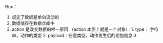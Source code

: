 <!-- Reducer Hook -->


Flux：
1. 规定了数据是单向流动的
2. 数据储存在数据仓库中
3. action  是改变数据的唯一原因 （action 本质上就是一个对象）
        1. type： 字符串，动作的类型
        2. payload：任意类型，动作发生后的附加信息
        3.  